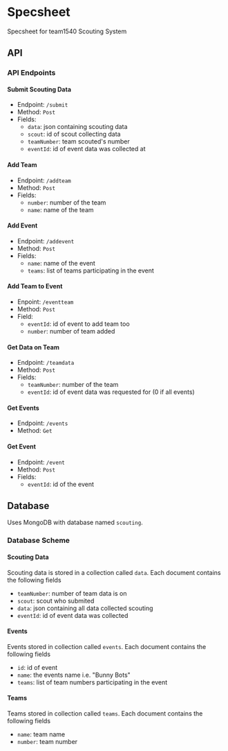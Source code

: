 # Specsheet
Specsheet for team1540 Scouting System
## API
### API Endpoints
#### Submit Scouting Data
- Endpoint: `/submit`
- Method: `Post`
- Fields:
  - `data`: json containing scouting data
  - `scout`: id of scout collecting data
  - `teamNumber`: team scouted's number
  - `eventId`: id of event data was collected at
 
#### Add Team
- Endpoint: `/addteam`
- Method: `Post`
- Fields:
  - `number`: number of the team
  - `name`: name of the team

#### Add Event
- Endpoint: `/addevent`
- Method: `Post`
- Fields:
  - `name`: name of the event
  - `teams`: list of teams participating in the event

#### Add Team to Event
- Enpoint: `/eventteam`
- Method: `Post`
- Field:
  - `eventId`: id of event to add team too
  - `number`: number of team added

#### Get Data on Team
- Endpoint: `/teamdata`
- Method: `Post`
- Fields:
  - `teamNumber`: number of the team
  - `eventId`: id of event data was requested for (0 if all events)

#### Get Events
- Endpoint: `/events`
- Method: `Get`

#### Get Event
- Endpoint: `/event`
- Method: `Post`
- Fields:
  - `eventId`: id of the event

## Database
Uses MongoDB with database named `scouting`.
### Database Scheme
#### Scouting Data
Scouting data is stored in a collection called `data`.
Each document contains the following fields

- `teamNumber`: number of team data is on
- `scout`: scout who submited
- `data`: json containing all data collected scouting
- `eventId`: id of event data was collected

#### Events
Events stored in collection called `events`.
Each document contains the following fields

- `id`: id of event
- `name`: the events name i.e. "Bunny Bots"
- `teams`: list of team numbers participating in the event

#### Teams
Teams stored in collection called `teams`.
Each document contains the following fields

- `name`: team name
- `number`: team number
